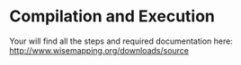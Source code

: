 # Compilation and Execution

Your will find all the steps and required documentation here: http://www.wisemapping.org/downloads/source

